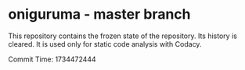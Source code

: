 # oniguruma - master branch

This repository contains the frozen state of the repository.
Its history is cleared. It is used only for static code
analysis with Codacy.

Commit Time: 1734472444